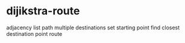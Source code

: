 # dijikstra-route 
 adjacency list path
 multiple destinations
 set starting point
 find closest destination point route
